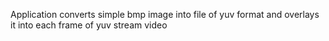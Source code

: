 Application converts simple bmp image into file of yuv format and overlays it into each frame of yuv stream video
